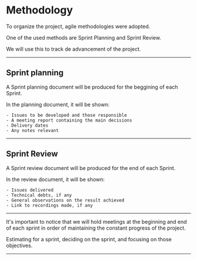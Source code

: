 # Methodology

To organize the project, agile methodologies were adopted.

One of the used methods are Sprint Planning and Sprint Review.

We will use this to track de advancement of the project.

***

## Sprint planning

A Sprint planning document will be produced for the beggining of each Sprint.

In the planning document, it will be shown:

    - Issues to be developed and those responsible
    - A meeting report containing the main decisions
    - Delivery dates
    - Any notes relevant

***

## Sprint Review

A Sprint review document will be produced for the end of each Sprint.

In the review document, it will be shown:

    - Issues delivered
    - Technical debts, if any
    - General observations on the result achieved
    - Link to recordings made, if any

***

It's important to notice that we will hold meetings at the beginning and end of each sprint in order of maintaining the constant progress of the project.

Estimating for a sprint, deciding on the sprint, and focusing on those objectives.

***
